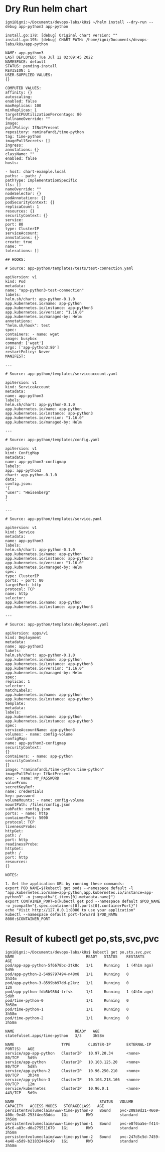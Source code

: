 # Dry Run helm chart

    igni@igni:~/Documents/devops-labs/k8s$ ~/helm install --dry-run --debug app-python3 app-python

    install.go:178: [debug] Original chart version: ""
    install.go:195: [debug] CHART PATH: /home/igni/Documents/devops-labs/k8s/app-python

    NAME: app-python3
    LAST DEPLOYED: Tue Jul 12 02:09:45 2022
    NAMESPACE: default
    STATUS: pending-install
    REVISION: 1
    USER-SUPPLIED VALUES:
    {}

    COMPUTED VALUES:
    affinity: {}
    autoscaling:
    enabled: false
    maxReplicas: 100
    minReplicas: 1
    targetCPUUtilizationPercentage: 80
    fullnameOverride: ""
    image:
    pullPolicy: IfNotPresent
    repository: raminafandi/time-python
    tag: time-python
    imagePullSecrets: []
    ingress:
    annotations: {}
    className: ""
    enabled: false
    hosts:

    - host: chart-example.local
    paths: - path: /
    pathType: ImplementationSpecific
    tls: []
    nameOverride: ""
    nodeSelector: {}
    podAnnotations: {}
    podSecurityContext: {}
    replicaCount: 1
    resources: {}
    securityContext: {}
    service:
    port: 80
    type: ClusterIP
    serviceAccount:
    annotations: {}
    create: true
    name: ""
    tolerations: []

    ## HOOKS:

    # Source: app-python/templates/tests/test-connection.yaml

    apiVersion: v1
    kind: Pod
    metadata:
    name: "app-python3-test-connection"
    labels:
    helm.sh/chart: app-python-0.1.0
    app.kubernetes.io/name: app-python
    app.kubernetes.io/instance: app-python3
    app.kubernetes.io/version: "1.16.0"
    app.kubernetes.io/managed-by: Helm
    annotations:
    "helm.sh/hook": test
    spec:
    containers: - name: wget
    image: busybox
    command: ['wget']
    args: ['app-python3:80']
    restartPolicy: Never
    MANIFEST:

    ---

    # Source: app-python/templates/serviceaccount.yaml

    apiVersion: v1
    kind: ServiceAccount
    metadata:
    name: app-python3
    labels:
    helm.sh/chart: app-python-0.1.0
    app.kubernetes.io/name: app-python
    app.kubernetes.io/instance: app-python3
    app.kubernetes.io/version: "1.16.0"
    app.kubernetes.io/managed-by: Helm

    ---

    # Source: app-python/templates/config.yaml

    apiVersion: v1
    kind: ConfigMap
    metadata:
    name: app-python3-configmap
    labels:
    app: app-python3
    chart: app-python-0.1.0
    data:
    config.json:
    '{
    "user": "Heisenberg"
    }
    '

    ---

    # Source: app-python/templates/service.yaml

    apiVersion: v1
    kind: Service
    metadata:
    name: app-python3
    labels:
    helm.sh/chart: app-python-0.1.0
    app.kubernetes.io/name: app-python
    app.kubernetes.io/instance: app-python3
    app.kubernetes.io/version: "1.16.0"
    app.kubernetes.io/managed-by: Helm
    spec:
    type: ClusterIP
    ports: - port: 80
    targetPort: http
    protocol: TCP
    name: http
    selector:
    app.kubernetes.io/name: app-python
    app.kubernetes.io/instance: app-python3

    ---

    # Source: app-python/templates/deployment.yaml

    apiVersion: apps/v1
    kind: Deployment
    metadata:
    name: app-python3
    labels:
    helm.sh/chart: app-python-0.1.0
    app.kubernetes.io/name: app-python
    app.kubernetes.io/instance: app-python3
    app.kubernetes.io/version: "1.16.0"
    app.kubernetes.io/managed-by: Helm
    spec:
    replicas: 1
    selector:
    matchLabels:
    app.kubernetes.io/name: app-python
    app.kubernetes.io/instance: app-python3
    template:
    metadata:
    labels:
    app.kubernetes.io/name: app-python
    app.kubernetes.io/instance: app-python3
    spec:
    serviceAccountName: app-python3
    volumes: - name: config-volume
    configMap:
    name: app-python3-configmap
    securityContext:
    {}
    containers: - name: app-python
    securityContext:
    {}
    image: "raminafandi/time-python:time-python"
    imagePullPolicy: IfNotPresent
    env: - name: MY_PASSWORD
    valueFrom:
    secretKeyRef:
    name: credentials
    key: password
    volumeMounts: - name: config-volume
    mountPath: /files/config.json
    subPath: config.json
    ports: - name: http
    containerPort: 5000
    protocol: TCP
    livenessProbe:
    httpGet:
    path: /
    port: http
    readinessProbe:
    httpGet:
    path: /
    port: http
    resources:
    {}

    NOTES:

    1. Get the application URL by running these commands:
    export POD_NAME=$(kubectl get pods --namespace default -l "app.kubernetes.io/name=app-python,app.kubernetes.io/instance=app-python3" -o jsonpath="{.items[0].metadata.name}")
    export CONTAINER_PORT=$(kubectl get pod --namespace default $POD_NAME -o jsonpath="{.spec.containers[0].ports[0].containerPort}")
    echo "Visit http://127.0.0.1:8080 to use your application"
    kubectl --namespace default port-forward $POD_NAME 8080:$CONTAINER_PORT

# Result of kubectl get po,sts,svc,pvc

    igni@igni:~/Documents/devops-labs/k8s$ kubectl get po,sts,svc,pvc
    NAME                                READY   STATUS    RESTARTS       AGE
    pod/app-app-python-5f6678bc-2tk8c   1/1     Running   1 (4h1m ago)   5d9h
    pod/app-python-2-5499797494-n48m8   1/1     Running   0              3h34m
    pod/app-python-3-8599bb97dd-p2krz   1/1     Running   0              12m
    pod/app-python-fdb5b9864-trfvk      1/1     Running   1 (4h1m ago)   5d8h
    pod/time-python-0                   1/1     Running   0              3h58m
    pod/time-python-1                   1/1     Running   0              3h58m
    pod/time-python-2                   1/1     Running   0              3h58m

    NAME                           READY   AGE
    statefulset.apps/time-python   3/3     3h58m

    NAME                     TYPE        CLUSTER-IP       EXTERNAL-IP   PORT(S)   AGE
    service/app-app-python   ClusterIP   10.97.20.34      <none>        80/TCP    5d9h
    service/app-python       ClusterIP   10.103.125.20    <none>        80/TCP    5d8h
    service/app-python-2     ClusterIP   10.96.250.210    <none>        80/TCP    3h34m
    service/app-python-3     ClusterIP   10.103.218.166   <none>        80/TCP    12m
    service/kubernetes       ClusterIP   10.96.0.1        <none>        443/TCP   5d9h

    NAME                                      STATUS   VOLUME                                     CAPACITY   ACCESS MODES   STORAGECLASS   AGE
    persistentvolumeclaim/www-time-python-0   Bound    pvc-208a9d21-4669-400c-9e48-253f4ee83dda   1Gi        RWO            standard       3h58m
    persistentvolumeclaim/www-time-python-1   Bound    pvc-e8f0aa5e-f414-45c6-a83c-d0a275511679   1Gi        RWO            standard       3h58m
    persistentvolumeclaim/www-time-python-2   Bound    pvc-247d5c5d-7459-4a48-a5d9-b21832446c49   1Gi        RWO            standard       3h58m
